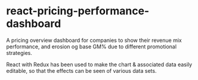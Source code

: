 # react-pricing-performance-dashboard
A pricing overview dashboard for companies to show their revenue mix performance, and erosion og base GM% due to different promotional strategies.

React with Redux has been used to make the chart & associated data easily editable, so that the effects can be seen of various data sets.